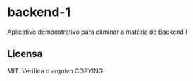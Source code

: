 # backend-1

Aplicativo demonstrativo para eliminar a matéria de Backend I

## Licensa

MIT. Verifica o arquivo COPYING.
